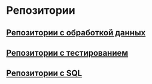 # Репозитории 

## [Репозитории с обработкой данных](repositories_with_data_processing.md)

## [Репозитории с тестированием](repositories_with_testing.md)

## [Репозитории с SQL](repositories_with_sql.md)

[//]: # (## Остальные репозитории)
